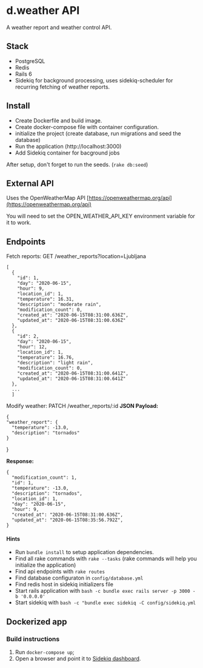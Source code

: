 # d.weather API
A weather report and weather control API.

## Stack
* PostgreSQL
* Redis
* Rails 6
* Sidekiq for background processing, uses sidekiq-scheduler for recurring fetching of weather reports.

## Install
* Create Dockerfile and build image.
* Create docker-compose file with container configuration.
* initialize the project (create database, run migrations and seed the database)
* Run the application (http://localhost:3000)
* Add Sidekiq container for bacground jobs

After setup, don't forget to run the seeds. (`rake db:seed`)

## External API
Uses the OpenWeatherMap API [https://openweathermap.org/api](https://openweathermap.org/api)

You will need to set the OPEN_WEATHER_API_KEY environment variable for it to work.

## Endpoints
Fetch reports:
GET /weather_reports?location=Ljubljana

    [
      {
        "id": 1,
        "day": "2020-06-15",
        "hour": 9,
        "location_id": 1,
        "temperature": 16.31,
        "description": "moderate rain",
        "modification_count": 0,
        "created_at": "2020-06-15T08:31:00.636Z",
        "updated_at": "2020-06-15T08:31:00.636Z"
      },
      {
        "id": 2,
        "day": "2020-06-15",
        "hour": 12,
        "location_id": 1,
        "temperature": 16.76,
        "description": "light rain",
        "modification_count": 0,
        "created_at": "2020-06-15T08:31:00.641Z",
        "updated_at": "2020-06-15T08:31:00.641Z"
      },
      ...
      ]

Modify weather:
PATCH /weather_reports/:id
**JSON Payload:**

    {
    "weather_report": {
      "temperature": -13.0,
      "description": "tornados"
    }
  }

**Response:**

    {
      "modification_count": 1,
      "id": 1,
      "temperature": -13.0,
      "description": "tornados",
      "location_id": 1,
      "day": "2020-06-15",
      "hour": 9,
      "created_at": "2020-06-15T08:31:00.636Z",
      "updated_at": "2020-06-15T08:35:56.792Z",
    }

  #### Hints
  * Run `bundle install` to setup application dependencies.
  * Find all rake commands with `rake --tasks` (rake commands will help you initialize the application)
  * Find api endpoints with `rake routes`
  * Find database configuraton in `config/database.yml`
  * Find redis host in sidekiq initializers file
  * Start rails application with `bash -c bundle exec rails server -p 3000 -b '0.0.0.0'`
  * Start sidekiq with `bash -c "bundle exec sidekiq -C config/sidekiq.yml`

## Dockerized app

### Build instructions

1. Run `docker-compose up`;
2. Open a browser and point it to [Sidekiq dashboard](http://localhost:3000/sidekiq).
